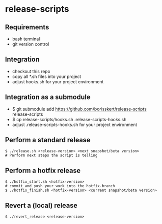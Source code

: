 # release-scripts

## Requirements

* bash terminal
* git version control

## Integration

* checkout this repo
* copy all *.sh files into your project
* adjust hooks.sh for your project environment

## Integration as a submodule

* $ git submodule add https://github.com/borisskert/release-scripts release-scripts
* $ cp release-scripts/hooks.sh .release-scripts-hooks.sh
* adjust .release-scripts-hooks.sh for your project environment

## Perform a standard release

    $ ./release.sh <release-version> <next snapshot/beta version>
    # Perform next steps the script is telling

## Perform a hotfix release

    $ ./hotfix_start.sh <hotfix-version>
    # commit and push your work into the hotfix-branch
    $ ./hotfix_finish.sh <hotfix-version> <current snapshot/beta version>

## Revert a (local) release

    $ ./revert_release <release-version>

